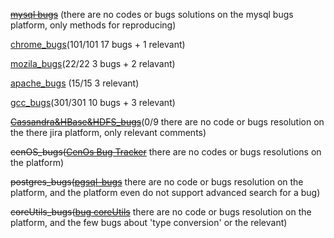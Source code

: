 
~~[mysql bugs](https://github.com/tanhuang01/bugstatics/blob/main/mysql_bugs.md)~~ (there are no codes or bugs solutions on the mysql bugs platform, only methods for reproducing)

[chrome_bugs](https://github.com/tanhuang01/bugstatics/blob/main/chromium_bugs.md)(101/101 17 bugs + 1 relevant)

[mozila_bugs](https://github.com/tanhuang01/bugstatics/blob/main/mozila_bugs.md)(22/22 3 bugs + 2 relavant)

[apache_bugs](https://github.com/tanhuang01/bugstatics/blob/main/apache_bugs.md) (15/15 3 relevant) 

[gcc_bugs](https://github.com/tanhuang01/bugstatics/blob/main/GCC_bugs.md)(301/301 10 bugs + 3 relevant)

~~[Cassandra&HBase&HDFS_bugs](https://github.com/tanhuang01/bugstatics/blob/main/Cassandra_Hbase_HDFS_bugs.md)~~(0/9 there are no code or bugs resolution on the there jira platform, only relevant comments)

~~cenOS_bugs([CenOs Bug Tracker](https://bugs.centos.org/view_all_bug_page.php?refresh=true)~~ there are no codes or bugs resolutions on the platform)

~~postgres_bugs([pgsql-bugs](https://www.postgresql.org/list/pgsql-bugs/)~~ there are no code or bugs resolution on the platform, and the platform even do not support advanced search for a bug)

~~coreUtils_bugs([bug coreUtils](https://lists.gnu.org/archive/cgi-bin/namazu.cgi?query=%22type+conversion%22+%7C+%22type+casting%22+%7C+%22type+coercion%22+%7C+%22type+juggling%22+%7C+%22type+confuion%22+%7C+%22upcast%22+%7C+%22downcast%22&submit=Search%21&idxname=bug-coreutils&max=100&result=normal&sort=score)~~ there are no code or bugs resolution on the platform, and the few bugs about 'type conversion' or the relevant)

